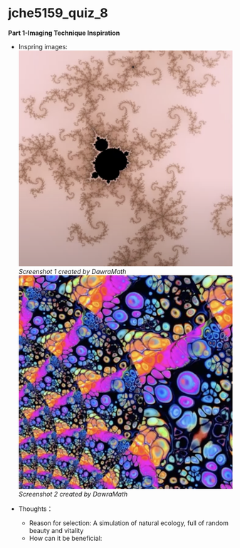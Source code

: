 # jche5159_quiz_8

**Part 1-Imaging Technique Inspiration**

- Inspring images:
![Image 1](readmeImages/Mandelbrot%20Set_1.jpg)
*Screenshot 1 created by DawraMath*
![Image 2](readmeImages/Mandelbrot%20set_2.jpg)
*Screenshot 2 created by DawraMath*

- Thoughts：
  - Reason for selection: 
    A simulation of natural ecology, full of random beauty and vitality
  - How can it be beneficial:
  
